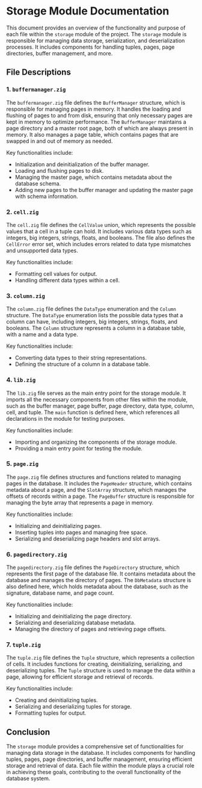 # Storage Module Documentation

This document provides an overview of the functionality and purpose of each
file within the `storage` module of the project. The `storage` module is
responsible for managing data storage, serialization, and deserialization
processes. It includes components for handling tuples, pages, page directories,
buffer management, and more.

## File Descriptions

### 1. `buffermanager.zig`

The `buffermanager.zig` file defines the `BufferManager` structure, which is
responsible for managing pages in memory. It handles the loading and flushing
of pages to and from disk, ensuring that only necessary pages are kept in
memory to optimize performance. The `BufferManager` maintains a page directory
and a master root page, both of which are always present in memory. It also
manages a page table, which contains pages that are swapped in and out of
memory as needed.

Key functionalities include:
- Initialization and deinitialization of the buffer manager.
- Loading and flushing pages to disk.
- Managing the master page, which contains metadata about the database schema.
- Adding new pages to the buffer manager and updating the master page with
schema information.

### 2. `cell.zig`

The `cell.zig` file defines the `CellValue` union, which represents the
possible values that a cell in a tuple can hold. It includes various data types
such as integers, big integers, strings, floats, and booleans. The file also
defines the `CellError` error set, which includes errors related to data type
mismatches and unsupported data types.

Key functionalities include:
- Formatting cell values for output.
- Handling different data types within a cell.

### 3. `column.zig`

The `column.zig` file defines the `DataType` enumeration and the `Column`
structure. The `DataType` enumeration lists the possible data types that a
column can have, including integers, big integers, strings, floats, and
booleans. The `Column` structure represents a column in a database table, with
a name and a data type.

Key functionalities include:
- Converting data types to their string representations.
- Defining the structure of a column in a database table.

### 4. `lib.zig`

The `lib.zig` file serves as the main entry point for the storage module. It
imports all the necessary components from other files within the module, such
as the buffer manager, page buffer, page directory, data type, column, cell,
and tuple. The `main` function is defined here, which references all
declarations in the module for testing purposes.

Key functionalities include:
- Importing and organizing the components of the storage module.
- Providing a main entry point for testing the module.

### 5. `page.zig`

The `page.zig` file defines structures and functions related to managing pages
in the database. It includes the `PageHeader` structure, which contains
metadata about a page, and the `SlotArray` structure, which manages the offsets
of records within a page. The `PageBuffer` structure is responsible for
managing the byte array that represents a page in memory.

Key functionalities include:
- Initializing and deinitializing pages.
- Inserting tuples into pages and managing free space.
- Serializing and deserializing page headers and slot arrays.

### 6. `pagedirectory.zig`

The `pagedirectory.zig` file defines the `PageDirectory` structure, which
represents the first page of the database file. It contains metadata about the
database and manages the directory of pages. The `DbMetadata` structure is also
defined here, which holds metadata about the database, such as the signature,
database name, and page count.

Key functionalities include:
- Initializing and deinitializing the page directory.
- Serializing and deserializing database metadata.
- Managing the directory of pages and retrieving page offsets.

### 7. `tuple.zig`

The `tuple.zig` file defines the `Tuple` structure, which represents a
collection of cells. It includes functions for creating, deinitializing,
serializing, and deserializing tuples. The `Tuple` structure is used to manage
the data within a page, allowing for efficient storage and retrieval of
records.

Key functionalities include:
- Creating and deinitializing tuples.
- Serializing and deserializing tuples for storage.
- Formatting tuples for output.

## Conclusion

The `storage` module provides a comprehensive set of functionalities for
managing data storage in the database. It includes components for handling
tuples, pages, page directories, and buffer management, ensuring efficient
storage and retrieval of data. Each file within the module plays a crucial role
in achieving these goals, contributing to the overall functionality of the
database system.

